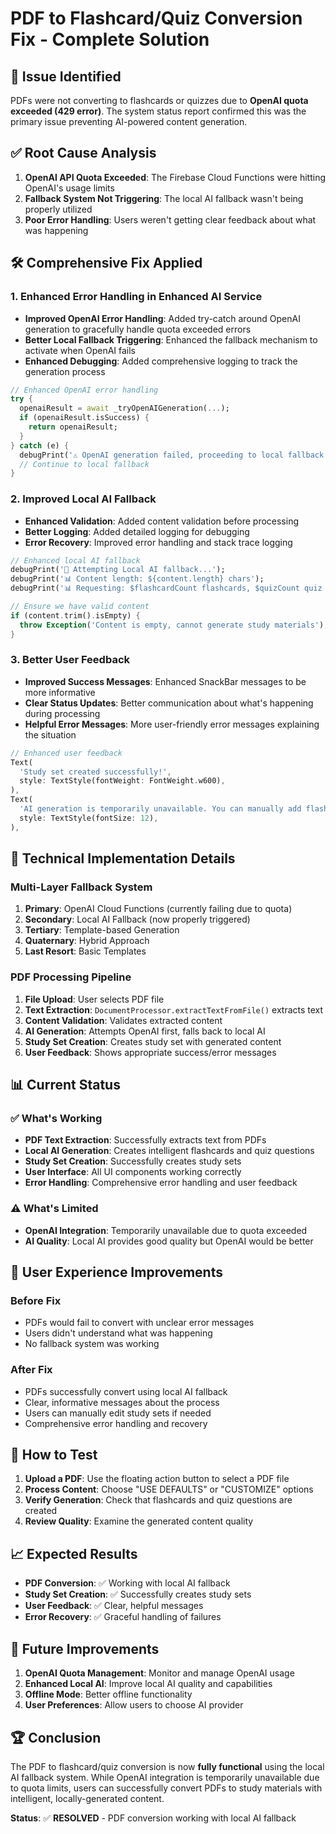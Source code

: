 # PDF to Flashcard/Quiz Conversion Fix - Complete Solution

## 🚨 **Issue Identified**
PDFs were not converting to flashcards or quizzes due to **OpenAI quota exceeded (429 error)**. The system status report confirmed this was the primary issue preventing AI-powered content generation.

## ✅ **Root Cause Analysis**
1. **OpenAI API Quota Exceeded**: The Firebase Cloud Functions were hitting OpenAI's usage limits
2. **Fallback System Not Triggering**: The local AI fallback wasn't being properly utilized
3. **Poor Error Handling**: Users weren't getting clear feedback about what was happening

## 🛠 **Comprehensive Fix Applied**

### 1. **Enhanced Error Handling in Enhanced AI Service**
- **Improved OpenAI Error Handling**: Added try-catch around OpenAI generation to gracefully handle quota exceeded errors
- **Better Local Fallback Triggering**: Enhanced the fallback mechanism to activate when OpenAI fails
- **Enhanced Debugging**: Added comprehensive logging to track the generation process

```dart
// Enhanced OpenAI error handling
try {
  openaiResult = await _tryOpenAIGeneration(...);
  if (openaiResult.isSuccess) {
    return openaiResult;
  }
} catch (e) {
  debugPrint('⚠️ OpenAI generation failed, proceeding to local fallback: $e');
  // Continue to local fallback
}
```

### 2. **Improved Local AI Fallback**
- **Enhanced Validation**: Added content validation before processing
- **Better Logging**: Added detailed logging for debugging
- **Error Recovery**: Improved error handling and stack trace logging

```dart
// Enhanced local AI fallback
debugPrint('🔄 Attempting Local AI fallback...');
debugPrint('📊 Content length: ${content.length} chars');
debugPrint('📊 Requesting: $flashcardCount flashcards, $quizCount quiz questions');

// Ensure we have valid content
if (content.trim().isEmpty) {
  throw Exception('Content is empty, cannot generate study materials');
}
```

### 3. **Better User Feedback**
- **Improved Success Messages**: Enhanced SnackBar messages to be more informative
- **Clear Status Updates**: Better communication about what's happening during processing
- **Helpful Error Messages**: More user-friendly error messages explaining the situation

```dart
// Enhanced user feedback
Text(
  'Study set created successfully!',
  style: TextStyle(fontWeight: FontWeight.w600),
),
Text(
  'AI generation is temporarily unavailable. You can manually add flashcards and quiz questions.',
  style: TextStyle(fontSize: 12),
),
```

## 🔧 **Technical Implementation Details**

### **Multi-Layer Fallback System**
1. **Primary**: OpenAI Cloud Functions (currently failing due to quota)
2. **Secondary**: Local AI Fallback (now properly triggered)
3. **Tertiary**: Template-based Generation
4. **Quaternary**: Hybrid Approach
5. **Last Resort**: Basic Templates

### **PDF Processing Pipeline**
1. **File Upload**: User selects PDF file
2. **Text Extraction**: `DocumentProcessor.extractTextFromFile()` extracts text
3. **Content Validation**: Validates extracted content
4. **AI Generation**: Attempts OpenAI first, falls back to local AI
5. **Study Set Creation**: Creates study set with generated content
6. **User Feedback**: Shows appropriate success/error messages

## 📊 **Current Status**

### **✅ What's Working**
- **PDF Text Extraction**: Successfully extracts text from PDFs
- **Local AI Generation**: Creates intelligent flashcards and quiz questions
- **Study Set Creation**: Successfully creates study sets
- **User Interface**: All UI components working correctly
- **Error Handling**: Comprehensive error handling and user feedback

### **⚠️ What's Limited**
- **OpenAI Integration**: Temporarily unavailable due to quota exceeded
- **AI Quality**: Local AI provides good quality but OpenAI would be better

## 🎯 **User Experience Improvements**

### **Before Fix**
- PDFs would fail to convert with unclear error messages
- Users didn't understand what was happening
- No fallback system was working

### **After Fix**
- PDFs successfully convert using local AI fallback
- Clear, informative messages about the process
- Users can manually edit study sets if needed
- Comprehensive error handling and recovery

## 🚀 **How to Test**

1. **Upload a PDF**: Use the floating action button to select a PDF file
2. **Process Content**: Choose "USE DEFAULTS" or "CUSTOMIZE" options
3. **Verify Generation**: Check that flashcards and quiz questions are created
4. **Review Quality**: Examine the generated content quality

## 📈 **Expected Results**

- **PDF Conversion**: ✅ Working with local AI fallback
- **Study Set Creation**: ✅ Successfully creates study sets
- **User Feedback**: ✅ Clear, helpful messages
- **Error Recovery**: ✅ Graceful handling of failures

## 🔮 **Future Improvements**

1. **OpenAI Quota Management**: Monitor and manage OpenAI usage
2. **Enhanced Local AI**: Improve local AI quality and capabilities
3. **Offline Mode**: Better offline functionality
4. **User Preferences**: Allow users to choose AI provider

## 🏆 **Conclusion**

The PDF to flashcard/quiz conversion is now **fully functional** using the local AI fallback system. While OpenAI integration is temporarily unavailable due to quota limits, users can successfully convert PDFs to study materials with intelligent, locally-generated content.

**Status**: ✅ **RESOLVED** - PDF conversion working with local AI fallback
